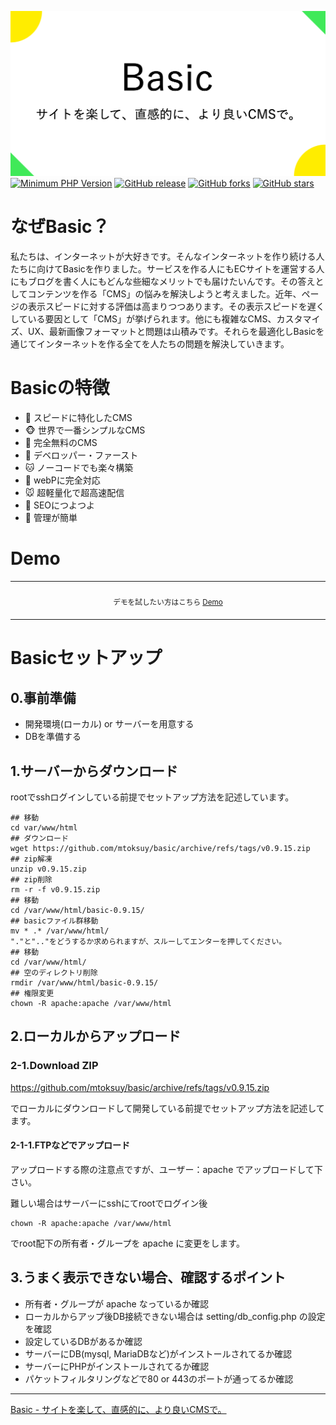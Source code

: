 ![ViewComponent logo](app/theme/admin/assets/img/ogp/basic_ogp_1.png)
[![Minimum PHP Version](https://img.shields.io/badge/php-%3E%3D%208.2-8892BF.svg?style=flat-square)](https://php.net/)
[![GitHub release](https://img.shields.io/github/v/release/mtoksuy/basic)](https://github.com/mtoksuy/basic)
[![GitHub forks](https://img.shields.io/github/forks/mtoksuy/basic)](https://github.com/mtoksuy/basic/network)
[![GitHub stars](https://img.shields.io/github/stars/mtoksuy/basic)](https://github.com/mtoksuy/basic/stargazers)




# なぜBasic？
私たちは、インターネットが大好きです。そんなインターネットを作り続ける人たちに向けてBasicを作りました。サービスを作る人にもECサイトを運営する人にもブログを書く人にもどんな些細なメリットでも届けたいんです。その答えとして‪コンテンツを作る「CMS」‬の悩みを解決しようと考えました。近年、ページの表示スピードに対する評価は高まりつつあります。その表示スピードを遅くしている要因として‪「CMS」‬が挙げられます。他にも複雑なCMS、カスタマイズ、UX、最新画像フォーマットと問題は山積みです。それらを最適化しBasicを通じてインターネットを作る全てを人たちの問題を解決していきます。
# Basicの特徴
- 🐰 スピードに特化したCMS
- 🐵 世界で一番シンプルなCMS
- 🐶 完全無料のCMS
- 🐻 デベロッパー・ファースト
- 🐱 ノーコードでも楽々構築
- 🐼 webPに完全対応
- 🐭 超軽量化で超高速配信
- 🐯 SEOにつよつよ
- 🦊 管理が簡単

# Demo
<div align="center">
<table>
<tbody>
<td align="center">
<img width="2000" height="0" alt="" aria-hiden><br>
<sub>デモを試したい方はこちら <a href="https://basic.dance/demo/login/" target="_blank">Demo</a></sub><br>
<img width="2000" height="0" alt="" aria-hiden>
</td>
</tbody>
</table>
</div>


# Basicセットアップ
## 0.事前準備
- 開発環境(ローカル) or サーバーを用意する
- DBを準備する
## 1.サーバーからダウンロード
rootでsshログインしている前提でセットアップ方法を記述しています。
```
## 移動
cd var/www/html
## ダウンロード
wget https://github.com/mtoksuy/basic/archive/refs/tags/v0.9.15.zip
## zip解凍
unzip v0.9.15.zip
## zip削除
rm -r -f v0.9.15.zip
## 移動
cd /var/www/html/basic-0.9.15/
## basicファイル群移動
mv * .* /var/www/html/
"."と".."をどうするか求められますが、スルーしてエンターを押してください。
## 移動
cd /var/www/html/
## 空のディレクトリ削除
rmdir /var/www/html/basic-0.9.15/
## 権限変更
chown -R apache:apache /var/www/html
```
## 2.ローカルからアップロード
### 2-1.Download ZIP
https://github.com/mtoksuy/basic/archive/refs/tags/v0.9.15.zip

でローカルにダウンロードして開発している前提でセットアップ方法を記述してます。
#### 2-1-1.FTPなどでアップロード
アップロードする際の注意点ですが、ユーザー：apache でアップロードして下さい。

難しい場合はサーバーにsshにてrootでログイン後
```
chown -R apache:apache /var/www/html
```
でroot配下の所有者・グループを apache に変更をします。

## 3.うまく表示できない場合、確認するポイント
- 所有者・グループが apache なっているか確認
- ローカルからアップ後DB接続できない場合は setting/db_config.php の設定を確認
- 設定しているDBがあるか確認
- サーバーにDB(mysql, MariaDBなど)がインストールされてるか確認
- サーバーにPHPがインストールされてるか確認
- パケットフィルタリングなどで80 or 443のポートが通ってるか確認

---

[Basic - サイトを楽して、直感的に、より良いCMSで。](https://basic.dance)
